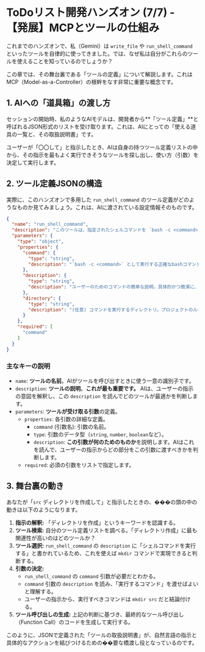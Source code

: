 # ToDoリスト開発ハンズオン (7/7) - 【発展】MCPとツールの仕組み

これまでのハンズオンで、私（Gemini）は `write_file` や `run_shell_command` といったツールを自律的に使ってきました。では、なぜ私は自分がこれらのツールを使えることを知っているのでしょうか？

この章では、その舞台裏である「ツールの定義」について解説します。これはMCP（Model-as-a-Controller）の根幹をなす非常に重要な概念です。

## 1. AIへの「道具箱」の渡し方

セッションの開始時、私のようなAIモデルは、開発者から**「ツール定義」**と呼ばれるJSON形式のリストを受け取ります。これは、AIにとっての「使える道具の一覧と、その取扱説明書」です。

ユーザーが「〇〇して」と指示したとき、AIは自身の持つツール定義リストの中から、その指示を最もよく実行できそうなツールを探し出し、使い方（引数）を決定して実行します。

## 2. ツール定義JSONの構造

実際に、このハンズオンで多用した `run_shell_command` のツール定義がどのようなものか見てみましょう。これは、AIに渡されている設定情報そのものです。

```json
{
  "name": "run_shell_command",
  "description": "このツールは、指定されたシェルコマンドを `bash -c <command>` として実行します。バックグラウンドプロセスを開始するために `&` を使用できます。",
  "parameters": {
    "type": "object",
    "properties": {
      "command": {
        "type": "string",
        "description": "`bash -c <command>` として実行する正確なbashコマンド。"
      },
      "description": {
        "type": "string",
        "description": "ユーザーのためのコマンドの簡単な説明。具体的かつ簡潔に、理想的には1文で。"
      },
      "directory": {
        "type": "string",
        "description": "(任意) コマンドを実行するディレクトリ。プロジェクトのルートディレクトリでない場合。"
      }
    },
    "required": [
      "command"
    ]
  }
}
```

### 主なキーの説明

-   `name`: **ツールの名前**。AIがツールを呼び出すときに使う一意の識別子です。
-   `description`: **ツールの説明**。**これが最も重要です。** AIは、ユーザーの指示の意図を解釈し、この `description` を読んでどのツールが最適かを判断します。
-   `parameters`: **ツールが受け取る引数**の定義。
    -   `properties`: 各引数の詳細な定義。
        -   `command` (引数名): 引数の名前。
        -   `type`: 引数のデータ型（`string`, `number`, `boolean`など）。
        -   `description`: **この引数が何のためのものか**を説明します。AIはこれを読んで、ユーザーの指示からどの部分をこの引数に渡すべきかを判断します。
    -   `required`: 必須の引数をリストで指定します。

## 3. 舞台裏の動き

あなたが「`src` ディレクトリを作成して」と指示したときの、���の頭の中の動きは以下のようになります。

1.  **指示の解釈:** 「ディレクトリを作成」というキーワードを認識する。
2.  **ツール検索:** 自分のツール定義リストを調べる。「ディレクトリ作成」に最も関連性が高いのはどのツールか？
3.  **ツール選択:** `run_shell_command` の `description` に「シェルコマンドを実行する」と書かれているため、これを使えば `mkdir` コマンドで実現できると判断する。
4.  **引数の決定:**
    -   `run_shell_command` の `command` 引数が必要だとわかる。
    -   `command` 引数の `description` を読み、「実行するコマンド」を渡せばよいと理解する。
    -   ユーザーの指示から、実行すべきコマンドは `mkdir src` だと結論付ける。
5.  **ツール呼び出しの生成:** 上記の判断に基づき、最終的なツール呼び出し（Function Call）のコードを生成して実行する。

このように、JSONで定義された「ツールの取扱説明書」が、自然言語の指示と具体的なアクションを結びつけるための��要な橋渡し役となっているのです。
